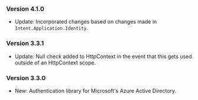 ﻿### Version 4.1.0

- Update: Incorporated changes based on changes made in `Intent.Application.Identity`.

### Version 3.3.1

- Update: Null check added to HttpContext in the event that this gets used outside of an HttpContext scope.

### Version 3.3.0

- New: Authentication library for Microsoft's Azure Active Directory.
